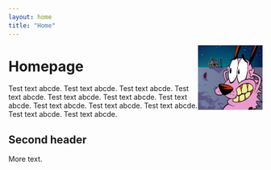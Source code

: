 ```yaml
---
layout: home
title: "Home"
---
```


<img style="float:right" src="images/test.jpg" width="128" height="128">

# Homepage

Test text abcde.
Test text abcde.
Test text abcde.
Test text abcde.
Test text abcde.
Test text abcde.
Test text abcde.
Test text abcde.
Test text abcde.
Test text abcde.
Test text abcde.
Test text abcde.


## Second header
More text.
